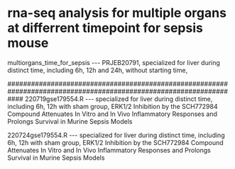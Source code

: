 # rna-seq analysis for multiple organs at differrent timepoint for sepsis mouse
multiorgans_time_for_sepsis --- PRJEB20791, specialized for liver during distinct time, including 6h, 12h and 24h, without starting time, 

####################################################################################################################
220719gse179554.R --- specialized for liver during distinct time, including 6h, 12h with sham group, 
                      ERK1/2 Inhibition by the SCH772984 Compound Attenuates In Vitro and In Vivo Inflammatory Responses and 
                      Prolongs Survival in Murine Sepsis Models
                      
220724gse179554.R --- specialized for liver during distinct time, including 6h, 12h with sham group, 
                      ERK1/2 Inhibition by the SCH772984 Compound Attenuates In Vitro and In Vivo Inflammatory Responses and 
                      Prolongs Survival in Murine Sepsis Models
